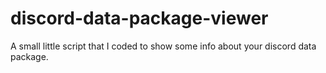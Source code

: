 # discord-data-package-viewer
A small little script that I coded to show some info about your discord data package.
